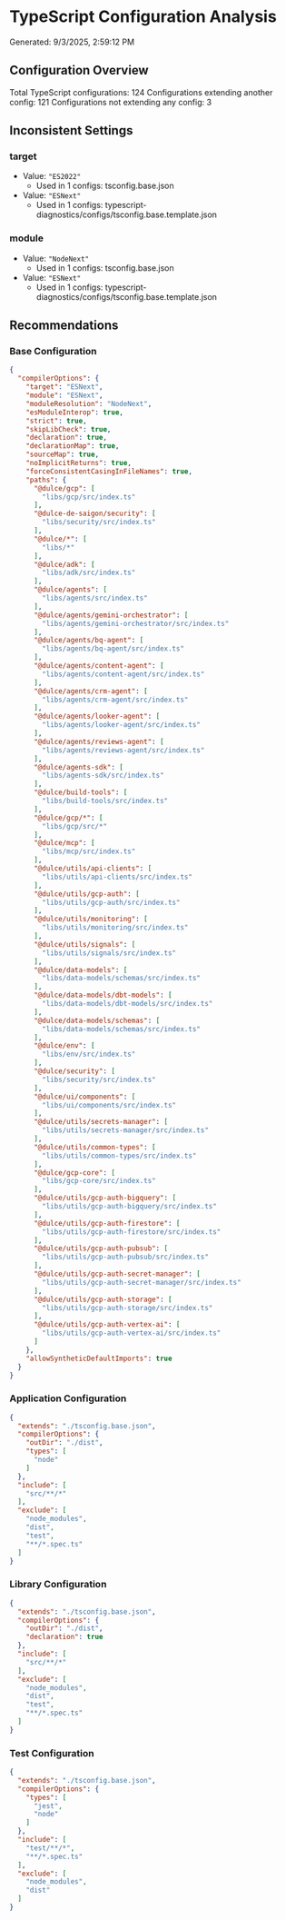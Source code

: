 # TypeScript Configuration Analysis

Generated: 9/3/2025, 2:59:12 PM

## Configuration Overview

Total TypeScript configurations: 124
Configurations extending another config: 121
Configurations not extending any config: 3

## Inconsistent Settings

### target

- Value: `"ES2022"`
  - Used in 1 configs: tsconfig.base.json
- Value: `"ESNext"`
  - Used in 1 configs: typescript-diagnostics/configs/tsconfig.base.template.json

### module

- Value: `"NodeNext"`
  - Used in 1 configs: tsconfig.base.json
- Value: `"ESNext"`
  - Used in 1 configs: typescript-diagnostics/configs/tsconfig.base.template.json

## Recommendations

### Base Configuration

```json
{
  "compilerOptions": {
    "target": "ESNext",
    "module": "ESNext",
    "moduleResolution": "NodeNext",
    "esModuleInterop": true,
    "strict": true,
    "skipLibCheck": true,
    "declaration": true,
    "declarationMap": true,
    "sourceMap": true,
    "noImplicitReturns": true,
    "forceConsistentCasingInFileNames": true,
    "paths": {
      "@dulce/gcp": [
        "libs/gcp/src/index.ts"
      ],
      "@dulce-de-saigon/security": [
        "libs/security/src/index.ts"
      ],
      "@dulce/*": [
        "libs/*"
      ],
      "@dulce/adk": [
        "libs/adk/src/index.ts"
      ],
      "@dulce/agents": [
        "libs/agents/src/index.ts"
      ],
      "@dulce/agents/gemini-orchestrator": [
        "libs/agents/gemini-orchestrator/src/index.ts"
      ],
      "@dulce/agents/bq-agent": [
        "libs/agents/bq-agent/src/index.ts"
      ],
      "@dulce/agents/content-agent": [
        "libs/agents/content-agent/src/index.ts"
      ],
      "@dulce/agents/crm-agent": [
        "libs/agents/crm-agent/src/index.ts"
      ],
      "@dulce/agents/looker-agent": [
        "libs/agents/looker-agent/src/index.ts"
      ],
      "@dulce/agents/reviews-agent": [
        "libs/agents/reviews-agent/src/index.ts"
      ],
      "@dulce/agents-sdk": [
        "libs/agents-sdk/src/index.ts"
      ],
      "@dulce/build-tools": [
        "libs/build-tools/src/index.ts"
      ],
      "@dulce/gcp/*": [
        "libs/gcp/src/*"
      ],
      "@dulce/mcp": [
        "libs/mcp/src/index.ts"
      ],
      "@dulce/utils/api-clients": [
        "libs/utils/api-clients/src/index.ts"
      ],
      "@dulce/utils/gcp-auth": [
        "libs/utils/gcp-auth/src/index.ts"
      ],
      "@dulce/utils/monitoring": [
        "libs/utils/monitoring/src/index.ts"
      ],
      "@dulce/utils/signals": [
        "libs/utils/signals/src/index.ts"
      ],
      "@dulce/data-models": [
        "libs/data-models/schemas/src/index.ts"
      ],
      "@dulce/data-models/dbt-models": [
        "libs/data-models/dbt-models/src/index.ts"
      ],
      "@dulce/data-models/schemas": [
        "libs/data-models/schemas/src/index.ts"
      ],
      "@dulce/env": [
        "libs/env/src/index.ts"
      ],
      "@dulce/security": [
        "libs/security/src/index.ts"
      ],
      "@dulce/ui/components": [
        "libs/ui/components/src/index.ts"
      ],
      "@dulce/utils/secrets-manager": [
        "libs/utils/secrets-manager/src/index.ts"
      ],
      "@dulce/utils/common-types": [
        "libs/utils/common-types/src/index.ts"
      ],
      "@dulce/gcp-core": [
        "libs/gcp-core/src/index.ts"
      ],
      "@dulce/utils/gcp-auth-bigquery": [
        "libs/utils/gcp-auth-bigquery/src/index.ts"
      ],
      "@dulce/utils/gcp-auth-firestore": [
        "libs/utils/gcp-auth-firestore/src/index.ts"
      ],
      "@dulce/utils/gcp-auth-pubsub": [
        "libs/utils/gcp-auth-pubsub/src/index.ts"
      ],
      "@dulce/utils/gcp-auth-secret-manager": [
        "libs/utils/gcp-auth-secret-manager/src/index.ts"
      ],
      "@dulce/utils/gcp-auth-storage": [
        "libs/utils/gcp-auth-storage/src/index.ts"
      ],
      "@dulce/utils/gcp-auth-vertex-ai": [
        "libs/utils/gcp-auth-vertex-ai/src/index.ts"
      ]
    },
    "allowSyntheticDefaultImports": true
  }
}
```

### Application Configuration

```json
{
  "extends": "./tsconfig.base.json",
  "compilerOptions": {
    "outDir": "./dist",
    "types": [
      "node"
    ]
  },
  "include": [
    "src/**/*"
  ],
  "exclude": [
    "node_modules",
    "dist",
    "test",
    "**/*.spec.ts"
  ]
}
```

### Library Configuration

```json
{
  "extends": "./tsconfig.base.json",
  "compilerOptions": {
    "outDir": "./dist",
    "declaration": true
  },
  "include": [
    "src/**/*"
  ],
  "exclude": [
    "node_modules",
    "dist",
    "test",
    "**/*.spec.ts"
  ]
}
```

### Test Configuration

```json
{
  "extends": "./tsconfig.base.json",
  "compilerOptions": {
    "types": [
      "jest",
      "node"
    ]
  },
  "include": [
    "test/**/*",
    "**/*.spec.ts"
  ],
  "exclude": [
    "node_modules",
    "dist"
  ]
}
```
